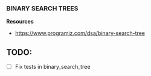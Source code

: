 ### BINARY SEARCH TREES
**Resources**
- https://www.programiz.com/dsa/binary-search-tree


TODO: 
---

- [ ] Fix tests in binary_search_tree